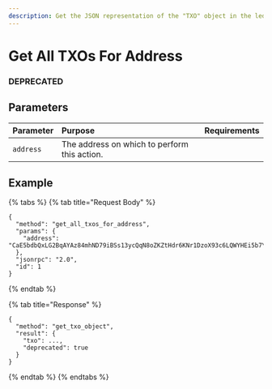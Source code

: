 ```yaml
---
description: Get the JSON representation of the "TXO" object in the ledger.
---
```


# Get All TXOs For Address
### DEPRECATED

## Parameters

| Parameter | Purpose | Requirements |
| :--- | :--- | :--- |
| `address` | The address on which to perform this action. |  |

## Example

{% tabs %}
{% tab title="Request Body" %}
```text
{
  "method": "get_all_txos_for_address",
  "params": {
    "address": "CaE5bdbQxLG2BqAYAz84mhND79iBSs13ycQqN8oZKZtHdr6KNr1DzoX93c6LQWYHEi5b7YLiJXcTRzqhDFB563Kr1uxD6iwERFbw7KLWA6",
  },
  "jsonrpc": "2.0",
  "id": 1
}
```
{% endtab %}

{% tab title="Response" %}
```text
{
  "method": "get_txo_object",
  "result": {
    "txo": ...,
    "deprecated": true
  }
}
```
{% endtab %}
{% endtabs %}

